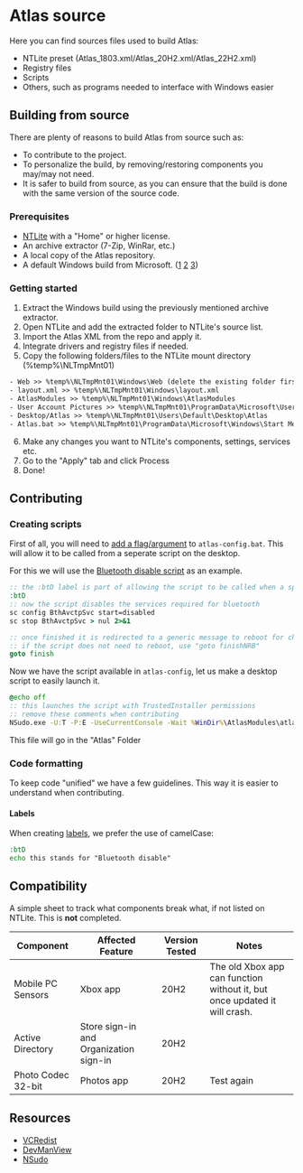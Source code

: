 # Atlas source

Here you can find sources files used to build Atlas:
- NTLite preset (Atlas_1803.xml/Atlas_20H2.xml/Atlas_22H2.xml)
- Registry files
- Scripts
- Others, such as programs needed to interface with Windows easier

## Building from source

There are plenty of reasons to build Atlas from source such as:
- To contribute to the project.
- To personalize the build, by removing/restoring components you may/may not need.
- It is safer to build from source, as you can ensure that the build is done with the same version of the source code.

### Prerequisites

- [NTLite](https://ntlite.com) with a "Home" or higher license.
- An archive extractor (7-Zip, WinRar, etc.)
- A local copy of the Atlas repository.
- A default Windows build from Microsoft. ([1](https://tb.rg-adguard.net) [2](https://www.heidoc.net/joomla/technology-science/microsoft/67-microsoft-windows-iso-download-tool) [3](https://uupdump.net))

### Getting started

1. Extract the Windows build using the previously mentioned archive extractor.
2. Open NTLite and add the extracted folder to NTLite's source list.
3. Import the Atlas XML from the repo and apply it.
4. Integrate drivers and registry files if needed.
5. Copy the following folders/files to the NTLite mount directory (%temp%\NLTmpMnt01)
  ```txt
  - Web >> %temp%\NLTmpMnt01\Windows\Web (delete the existing folder first)
  - layout.xml >> %temp%\NLTmpMnt01\Windows\layout.xml
  - AtlasModules >> %temp%\NLTmpMnt01\Windows\AtlasModules
  - User Account Pictures >> %temp%\NLTmpMnt01\ProgramData\Microsoft\User Account Pictures (delete the existing folder first!=)
  - Desktop/Atlas >> %temp%\NLTmpMnt01\Users\Default\Desktop\Atlas
  - Atlas.bat >> %temp%\NLTmpMnt01\ProgramData\Microsoft\Windows\Start Menu\Programs\Startup\Atlas.bat
  ```

6. Make any changes you want to NTLite's components, settings, services etc.
7. Go to the "Apply" tab and click Process
8. Done!

## Contributing

### Creating scripts

First of all, you will need to [add a flag/argument](https://github.com/Atlas-OS/Atlas/blob/main/src/AtlasModules/atlas-config.bat#L69) to `atlas-config.bat`. This will allow it to be called from a seperate script on the desktop.

For this we will use the [Bluetooth disable script](https://github.com/Atlas-OS/Atlas/blob/main/src/AtlasModules/atlas-config.bat#L1376) as an example. 

```bat
:: the :btD label is part of allowing the script to be called when a specific flag is used, as mentioned previously
:btD
:: now the script disables the services required for bluetooth
sc config BthAvctpSvc start=disabled
sc stop BthAvctpSvc > nul 2>&1

:: once finished it is redirected to a generic message to reboot for changes, then exits at the end of the file
:: if the script does not need to reboot, use "goto finishNRB"
goto finish
```
Now we have the script available in `atlas-config`, let us make a desktop script to easily launch it.

```bat
@echo off
:: this launches the script with TrustedInstaller permissions
:: remove these comments when contributing
NSudo.exe -U:T -P:E -UseCurrentConsole -Wait %WinDir%\AtlasModules\atlas-config.bat /btd
```

This file will go in the "Atlas" Folder

### Code formatting

To keep code "unified" we have a few guidelines. This way it is easier to understand when contributing.

#### Labels

When creating [labels](http://elearning.algonquincollege.com/coursemat/viljoed/gis8746/concepts/dosbatch/advanced/labels.htm), we prefer the use of camelCase:

```bat
:btD
echo this stands for "Bluetooth disable"
```

## Compatibility

A simple sheet to track what components break what, if not listed on NTLite. This is **not** completed.

| Component          | Affected Feature                       | Version Tested | Notes                                                                     |
| ------------------ | ------------------------------------   | -------------- | ------------------------------------------------------------------------- |
| Mobile PC Sensors  | Xbox app                               | 20H2           | The old Xbox app can function without it, but once updated it will crash. |
| Active Directory   | Store sign-in and Organization sign-in | 20H2           |                                                                           |
| Photo Codec 32-bit | Photos app                             | 20H2           | Test again                                                                |

## Resources

- [VCRedist](https://github.com/abbodi1406/vcredist)
- [DevManView](https://www.nirsoft.net/utils/device_manager_view.html)
- [NSudo](https://github.com/m2team/NSudo)
